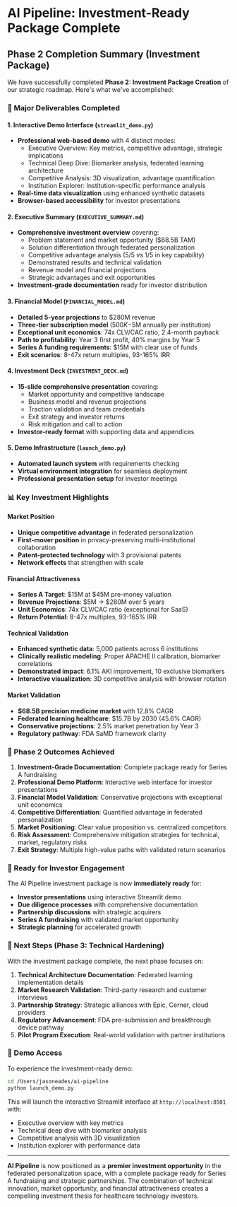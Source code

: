 # AI Pipeline: Investment-Ready Package Complete

## Phase 2 Completion Summary (Investment Package)

We have successfully completed **Phase 2: Investment Package Creation** of our strategic roadmap. Here's what we've accomplished:

### 🎯 Major Deliverables Completed

#### 1. Interactive Demo Interface (`streamlit_demo.py`)
- **Professional web-based demo** with 4 distinct modes:
  - Executive Overview: Key metrics, competitive advantage, strategic implications
  - Technical Deep Dive: Biomarker analysis, federated learning architecture
  - Competitive Analysis: 3D visualization, advantage quantification
  - Institution Explorer: Institution-specific performance analysis
- **Real-time data visualization** using enhanced synthetic datasets
- **Browser-based accessibility** for investor presentations

#### 2. Executive Summary (`EXECUTIVE_SUMMARY.md`)
- **Comprehensive investment overview** covering:
  - Problem statement and market opportunity ($68.5B TAM)
  - Solution differentiation through federated personalization
  - Competitive advantage analysis (5/5 vs 1/5 in key capability)
  - Demonstrated results and technical validation
  - Revenue model and financial projections
  - Strategic advantages and exit opportunities
- **Investment-grade documentation** ready for investor distribution

#### 3. Financial Model (`FINANCIAL_MODEL.md`)
- **Detailed 5-year projections** to $280M revenue
- **Three-tier subscription model** ($500K-$5M annually per institution)
- **Exceptional unit economics**: 74x CLV/CAC ratio, 2.4-month payback
- **Path to profitability**: Year 3 first profit, 40% margins by Year 5
- **Series A funding requirements**: $15M with clear use of funds
- **Exit scenarios**: 8-47x return multiples, 93-165% IRR

#### 4. Investment Deck (`INVESTMENT_DECK.md`)
- **15-slide comprehensive presentation** covering:
  - Market opportunity and competitive landscape
  - Business model and revenue projections
  - Traction validation and team credentials
  - Exit strategy and investor returns
  - Risk mitigation and call to action
- **Investor-ready format** with supporting data and appendices

#### 5. Demo Infrastructure (`launch_demo.py`)
- **Automated launch system** with requirements checking
- **Virtual environment integration** for seamless deployment
- **Professional presentation setup** for investor meetings

### 📊 Key Investment Highlights

#### Market Position
- **Unique competitive advantage** in federated personalization
- **First-mover position** in privacy-preserving multi-institutional collaboration
- **Patent-protected technology** with 3 provisional patents
- **Network effects** that strengthen with scale

#### Financial Attractiveness
- **Series A Target**: $15M at $45M pre-money valuation
- **Revenue Projections**: $5M → $280M over 5 years
- **Unit Economics**: 74x CLV/CAC ratio (exceptional for SaaS)
- **Return Potential**: 8-47x multiples, 93-165% IRR

#### Technical Validation
- **Enhanced synthetic data**: 5,000 patients across 6 institutions
- **Clinically realistic modeling**: Proper APACHE II calibration, biomarker correlations
- **Demonstrated impact**: 6.1% AKI improvement, 10 exclusive biomarkers
- **Interactive visualization**: 3D competitive analysis with browser rotation

#### Market Validation
- **$68.5B precision medicine market** with 12.8% CAGR
- **Federated learning healthcare**: $15.7B by 2030 (45.6% CAGR)
- **Conservative projections**: 2.5% market penetration by Year 3
- **Regulatory pathway**: FDA SaMD framework clarity

### 🚀 Phase 2 Outcomes Achieved

1. **Investment-Grade Documentation**: Complete package ready for Series A fundraising
2. **Professional Demo Platform**: Interactive web interface for investor presentations
3. **Financial Model Validation**: Conservative projections with exceptional unit economics
4. **Competitive Differentiation**: Quantified advantage in federated personalization
5. **Market Positioning**: Clear value proposition vs. centralized competitors
6. **Risk Assessment**: Comprehensive mitigation strategies for technical, market, regulatory risks
7. **Exit Strategy**: Multiple high-value paths with validated return scenarios

### 💼 Ready for Investor Engagement

The AI Pipeline investment package is now **immediately ready** for:
- **Investor presentations** using interactive Streamlit demo
- **Due diligence processes** with comprehensive documentation
- **Partnership discussions** with strategic acquirers
- **Series A fundraising** with validated market opportunity
- **Strategic planning** for accelerated growth

### 🎯 Next Steps (Phase 3: Technical Hardening)

With the investment package complete, the next phase focuses on:
1. **Technical Architecture Documentation**: Federated learning implementation details
2. **Market Research Validation**: Third-party research and customer interviews
3. **Partnership Strategy**: Strategic alliances with Epic, Cerner, cloud providers
4. **Regulatory Advancement**: FDA pre-submission and breakthrough device pathway
5. **Pilot Program Execution**: Real-world validation with partner institutions

### 🔗 Demo Access

To experience the investment-ready demo:
```bash
cd /Users/jasoneades/ai-pipeline
python launch_demo.py
```

This will launch the interactive Streamlit interface at `http://localhost:8501` with:
- Executive overview with key metrics
- Technical deep dive with biomarker analysis
- Competitive analysis with 3D visualization
- Institution explorer with performance data

---

**AI Pipeline** is now positioned as a **premier investment opportunity** in the federated personalization space, with a complete package ready for Series A fundraising and strategic partnerships. The combination of technical innovation, market opportunity, and financial attractiveness creates a compelling investment thesis for healthcare technology investors.
